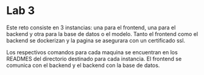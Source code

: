 # Lab 3

Este reto consiste en 3 instancias: una para el frontend, una para el backend y otra para la base de datos o el modelo.
Tanto el frontend como el backend se dockerizan y la pagina se asegurara con un certificado ssl.

Los respectivos comandos para cada maquina se encuentran en los READMES del directorio destinado para cada instancia.
El frontend se comunica con el backend y el backend con la base de datos.
